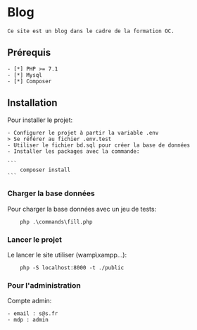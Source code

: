 # Blog
    Ce site est un blog dans le cadre de la formation OC.
##  Prérequis

    - [*] PHP >= 7.1
    - [*] Mysql
    - [*] Composer
  
## Installation

Pour installer le projet:

    - Configurer le projet à partir la variable .env
    > Se référer au fichier .env.test
    - Utiliser le fichier bd.sql pour créer la base de données
    - Installer les packages avec la commande:
     
    ```
        composer install
    ```

### Charger la base données

Pour charger la base données avec un jeu de tests:

```
    php .\commands\fill.php
```

### Lancer le projet

Le lancer le site utiliser (wamp\xampp...):

```
    php -S localhost:8000 -t ./public
```

### Pour l'administration

Compte admin:

    - email : s@s.fr
    - mdp : admin





